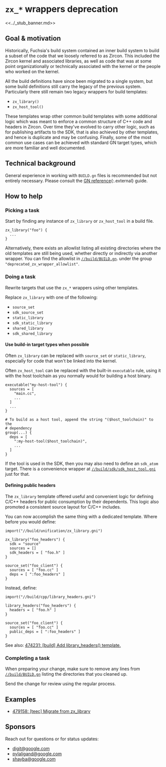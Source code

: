 # `zx_*` wrappers deprecation

<<../_stub_banner.md>>

## Goal & motivation

Historically, Fuchsia's build system contained an inner build system to build a
subset of the code that we loosely referred to as Zircon. This included the
Zircon kernel and associated libraries, as well as code that was at some point
organizationally or technically associated with the kernel or the people who
worked on the kernel.

All the build definitions have since been migrated to a single system, but some
build definitions still carry the legacy of the previous system.
Particularly there still remain two legacy wrappers for build templates:

*   `zx_library()`
*   `zx_host_tool()`

These templates wrap other common build templates with some additional logic
which was meant to enforce a common structure of C++ code and headers in
Zircon. Over time they've evolved to carry other logic, such as for publishing
artifacts to the SDK, that is also achieved by other templates, and hence is
duplicate and may be confusing. Finally, some of the most common use cases can
be achieved with standard GN target types, which are more familiar and well
documented.

## Technical background

General experience in working with `BUILD.gn` files is recommended but not
entirely necessary.
Please consult the [GN reference][gn-reference]{:.external} guide.

## How to help

### Picking a task

Start by finding any instance of `zx_library` or `zx_host_tool` in a build file.

```gn
zx_library("foo") {
  ...
}
```

Alternatively, there exists an allowlist listing all existing directories where
the old templates are still being used, whether directly or indirectly via
another wrapper. You can find the allowlist in
[`//build/BUILD.gn`](/build/BUILD.gn).
under the group `"deprecated_zx_wrapper_allowlist"`.

### Doing a task

Rewrite targets that use the `zx_*` wrappers using other templates.

Replace `zx_library` with one of the following:

*   `source_set`
*   `sdk_source_set`
*   `static_library`
*   `sdk_static_library`
*   `shared_library`
*   `sdk_shared_library`

#### Use build-in target types when possible

Often `zx_library` can be replaced with `source_set` or `static_library`,
especially for code that won't be linked into the kernel.

Often `zx_host_tool` can be replaced with the built-in `executable` rule, using
it with the host toolchain as you normally would for building a host binary.

```gn
executable("my-host-tool") {
  sources = [
    "main.cc",
    ...
  ]
  ...
}

# To build as a host tool, append the string "($host_toolchain)" to the
# dependency
group(...) {
  deps = [
    ":my-host-tool($host_toolchain)",
    ...
  ]
}
```

If the tool is used in the SDK, then you may also need to define an `sdk_atom`
target. There is a convenience wrapper at
[`//build/sdk/sdk_host_tool.gni`](/build/sdk/sdk_host_tool.gni) just for that.

#### Defining public headers

The `zx_library` template offered useful and convenient logic for defining
C/C++ headers for public consumption by their dependents. This logic also
promoted a consistent source layout for C/C++ includes.

You can now accomplish the same thing with a dedicated template. Where before
you would define:

```gn
import("//build/unification/zx_library.gni")

zx_library("foo_headers") {
  sdk = "source"
  sources = []
  sdk_headers = [ "foo.h" ]
}

source_set("foo_client") {
  sources = [ "foo.cc" ]
  deps = [ ":foo_headers" ]
}
```

Instead, define:

```gn
import("//build/cpp/library_headers.gni")

library_headers("foo_headers") {
  headers = [ "foo.h" ]
}

source_set("foo_client") {
  sources = [ "foo.cc" ]
  public_deps = [ ":foo_headers" ]
}
```

See also:
[474231: [build] Add library_headers() template.](https://fuchsia-review.googlesource.com/c/fuchsia/+/474231)

### Completing a task

When preparing your change, make sure to remove any lines from
[`//build/BUILD.gn`](/build/BUILD.gn)
listing the directories that you cleaned up.

Send the change for review using the regular process.

## Examples

*   [479158: [teec] Migrate from zx_library](https://fuchsia-review.googlesource.com/c/fuchsia/+/479158)

## Sponsors

Reach out for questions or for status updates:

*   <digit@google.com>
*   <pylaligand@google.com>
*   <shayba@google.com>

[gn-reference]: https://gn.googlesource.com/gn/+/master/docs/reference.md
